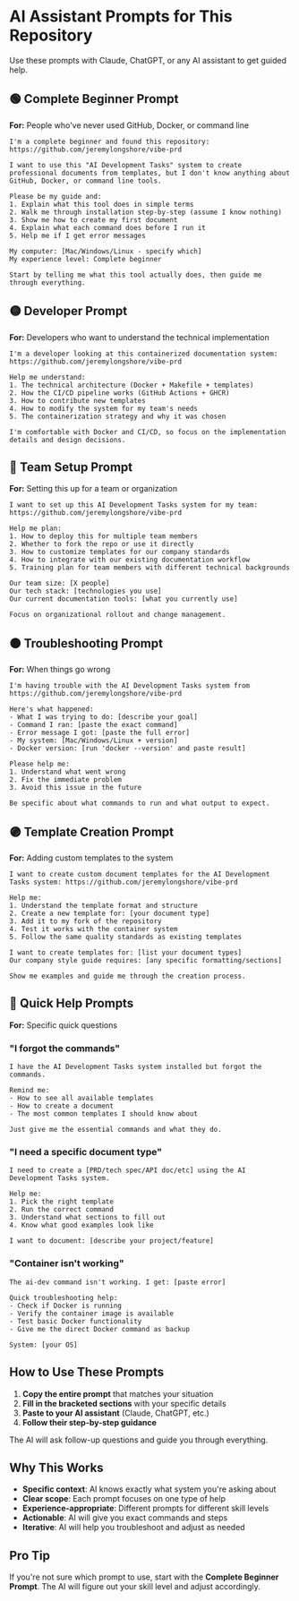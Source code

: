 # AI Assistant Prompts for This Repository

Use these prompts with Claude, ChatGPT, or any AI assistant to get guided help.

## 🟢 Complete Beginner Prompt

**For:** People who've never used GitHub, Docker, or command line

```
I'm a complete beginner and found this repository: https://github.com/jeremylongshore/vibe-prd

I want to use this "AI Development Tasks" system to create professional documents from templates, but I don't know anything about GitHub, Docker, or command line tools.

Please be my guide and:
1. Explain what this tool does in simple terms
2. Walk me through installation step-by-step (assume I know nothing)
3. Show me how to create my first document
4. Explain what each command does before I run it
5. Help me if I get error messages

My computer: [Mac/Windows/Linux - specify which]
My experience level: Complete beginner

Start by telling me what this tool actually does, then guide me through everything.
```

## 🟡 Developer Prompt

**For:** Developers who want to understand the technical implementation

```
I'm a developer looking at this containerized documentation system: https://github.com/jeremylongshore/vibe-prd

Help me understand:
1. The technical architecture (Docker + Makefile + templates)
2. How the CI/CD pipeline works (GitHub Actions + GHCR)
3. How to contribute new templates
4. How to modify the system for my team's needs
5. The containerization strategy and why it was chosen

I'm comfortable with Docker and CI/CD, so focus on the implementation details and design decisions.
```

## 🔵 Team Setup Prompt

**For:** Setting this up for a team or organization

```
I want to set up this AI Development Tasks system for my team: https://github.com/jeremylongshore/vibe-prd

Help me plan:
1. How to deploy this for multiple team members
2. Whether to fork the repo or use it directly
3. How to customize templates for our company standards
4. How to integrate with our existing documentation workflow
5. Training plan for team members with different technical backgrounds

Our team size: [X people]
Our tech stack: [technologies you use]
Our current documentation tools: [what you currently use]

Focus on organizational rollout and change management.
```

## 🟠 Troubleshooting Prompt

**For:** When things go wrong

```
I'm having trouble with the AI Development Tasks system from https://github.com/jeremylongshore/vibe-prd

Here's what happened:
- What I was trying to do: [describe your goal]
- Command I ran: [paste the exact command]
- Error message I got: [paste the full error]
- My system: [Mac/Windows/Linux + version]
- Docker version: [run 'docker --version' and paste result]

Please help me:
1. Understand what went wrong
2. Fix the immediate problem
3. Avoid this issue in the future

Be specific about what commands to run and what output to expect.
```

## 🟣 Template Creation Prompt

**For:** Adding custom templates to the system

```
I want to create custom document templates for the AI Development Tasks system: https://github.com/jeremylongshore/vibe-prd

Help me:
1. Understand the template format and structure
2. Create a new template for: [your document type]
3. Add it to my fork of the repository
4. Test it works with the container system
5. Follow the same quality standards as existing templates

I want to create templates for: [list your document types]
Our company style guide requires: [any specific formatting/sections]

Show me examples and guide me through the creation process.
```

## 🔴 Quick Help Prompts

**For:** Specific quick questions

### "I forgot the commands"
```
I have the AI Development Tasks system installed but forgot the commands.

Remind me:
- How to see all available templates
- How to create a document
- The most common templates I should know about

Just give me the essential commands and what they do.
```

### "I need a specific document type"
```
I need to create a [PRD/tech spec/API doc/etc] using the AI Development Tasks system.

Help me:
1. Pick the right template
2. Run the correct command
3. Understand what sections to fill out
4. Know what good examples look like

I want to document: [describe your project/feature]
```

### "Container isn't working"
```
The ai-dev command isn't working. I get: [paste error]

Quick troubleshooting help:
- Check if Docker is running
- Verify the container image is available
- Test basic Docker functionality
- Give me the direct Docker command as backup

System: [your OS]
```

## How to Use These Prompts

1. **Copy the entire prompt** that matches your situation
2. **Fill in the bracketed sections** with your specific details
3. **Paste to your AI assistant** (Claude, ChatGPT, etc.)
4. **Follow their step-by-step guidance**

The AI will ask follow-up questions and guide you through everything.

## Why This Works

- **Specific context**: AI knows exactly what system you're asking about
- **Clear scope**: Each prompt focuses on one type of help
- **Experience-appropriate**: Different prompts for different skill levels
- **Actionable**: AI will give you exact commands and steps
- **Iterative**: AI will help you troubleshoot and adjust as needed

## Pro Tip

If you're not sure which prompt to use, start with the **Complete Beginner Prompt**. The AI will figure out your skill level and adjust accordingly.